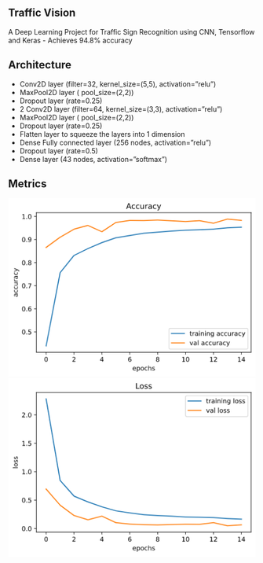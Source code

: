 ## Traffic Vision

A Deep Learning Project for Traffic Sign Recognition using CNN, Tensorflow and Keras - Achieves 94.8% accuracy

## Architecture

- Conv2D layer (filter=32, kernel_size=(5,5), activation=”relu”)
- MaxPool2D layer ( pool_size=(2,2))
- Dropout layer (rate=0.25)
- 2 Conv2D layer (filter=64, kernel_size=(3,3), activation=”relu”)
- MaxPool2D layer ( pool_size=(2,2))
- Dropout layer (rate=0.25)
- Flatten layer to squeeze the layers into 1 dimension
- Dense Fully connected layer (256 nodes, activation=”relu”)
- Dropout layer (rate=0.5)
- Dense layer (43 nodes, activation=”softmax”)

## Metrics

![Accuracy Chart](https://github.com/ashtan19/TrafficVision/blob/master/public/AccuracyChart.png)
![Loss Chart](https://github.com/ashtan19/TrafficVision/blob/master/public/LossChart.png)
